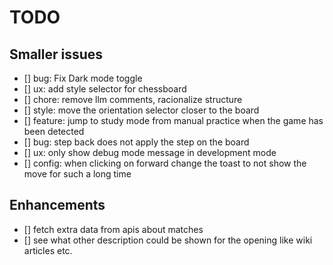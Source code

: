 # TODO

## Smaller issues

- [] bug: Fix Dark mode toggle
- [] ux: add style selector for chessboard
- [] chore: remove llm comments, racionalize structure
- [] style: move the orientation selector closer to the board
- [] feature: jump to study mode from manual practice when the game has been detected
- [] bug: step back does not apply the step on the board
- [] ux: only show debug mode message in development mode
- [] config: when clicking on forward change the toast to not show the move for such a long time

## Enhancements

- [] fetch extra data from apis about matches
- [] see what other description could be shown for the opening like wiki articles etc.
